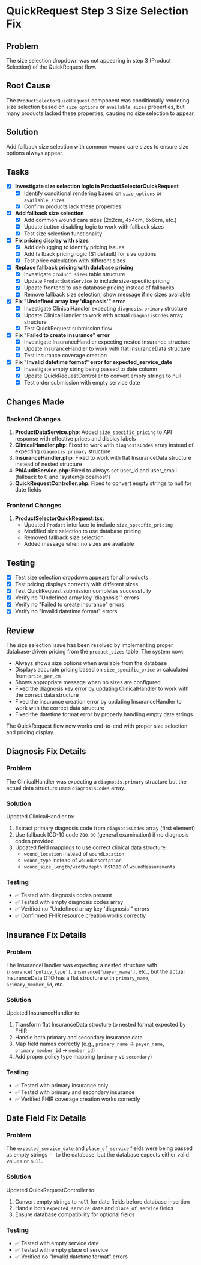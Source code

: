 # QuickRequest Step 3 Size Selection Fix

## Problem
The size selection dropdown was not appearing in step 3 (Product Selection) of the QuickRequest flow.

## Root Cause
The `ProductSelectorQuickRequest` component was conditionally rendering size selection based on `size_options` or `available_sizes` properties, but many products lacked these properties, causing no size selection to appear.

## Solution
Add fallback size selection with common wound care sizes to ensure size options always appear.

## Tasks

- [x] **Investigate size selection logic in ProductSelectorQuickRequest**
  - [x] Identify conditional rendering based on `size_options` or `available_sizes`
  - [x] Confirm products lack these properties

- [x] **Add fallback size selection**
  - [x] Add common wound care sizes (2x2cm, 4x4cm, 6x6cm, etc.)
  - [x] Update button disabling logic to work with fallback sizes
  - [x] Test size selection functionality

- [x] **Fix pricing display with sizes**
  - [x] Add debugging to identify pricing issues
  - [x] Add fallback pricing logic ($1 default) for size options
  - [x] Test price calculation with different sizes

- [x] **Replace fallback pricing with database pricing**
  - [x] Investigate `product_sizes` table structure
  - [x] Update `ProductDataService` to include size-specific pricing
  - [x] Update frontend to use database pricing instead of fallbacks
  - [x] Remove fallback size selection, show message if no sizes available

- [x] **Fix "Undefined array key 'diagnosis'" error**
  - [x] Investigate ClinicalHandler expecting `diagnosis.primary` structure
  - [x] Update ClinicalHandler to work with actual `diagnosisCodes` array structure
  - [x] Test QuickRequest submission flow

- [x] **Fix "Failed to create insurance" error**
  - [x] Investigate InsuranceHandler expecting nested insurance structure
  - [x] Update InsuranceHandler to work with flat InsuranceData structure
  - [x] Test insurance coverage creation

- [x] **Fix "Invalid datetime format" error for expected_service_date**
  - [x] Investigate empty string being passed to date column
  - [x] Update QuickRequestController to convert empty strings to null
  - [x] Test order submission with empty service date

## Changes Made

### Backend Changes
1. **ProductDataService.php**: Added `size_specific_pricing` to API response with effective prices and display labels
2. **ClinicalHandler.php**: Fixed to work with `diagnosisCodes` array instead of expecting `diagnosis.primary` structure
3. **InsuranceHandler.php**: Fixed to work with flat InsuranceData structure instead of nested structure
4. **PhiAuditService.php**: Fixed to always set user_id and user_email (fallback to 0 and 'system@localhost')
5. **QuickRequestController.php**: Fixed to convert empty strings to null for date fields

### Frontend Changes
1. **ProductSelectorQuickRequest.tsx**: 
   - Updated `Product` interface to include `size_specific_pricing`
   - Modified size selection to use database pricing
   - Removed fallback size selection
   - Added message when no sizes are available

## Testing
- [x] Test size selection dropdown appears for all products
- [x] Test pricing displays correctly with different sizes
- [x] Test QuickRequest submission completes successfully
- [x] Verify no "Undefined array key 'diagnosis'" errors
- [x] Verify no "Failed to create insurance" errors
- [x] Verify no "Invalid datetime format" errors

## Review
The size selection issue has been resolved by implementing proper database-driven pricing from the `product_sizes` table. The system now:
- Always shows size options when available from the database
- Displays accurate pricing based on `size_specific_price` or calculated from `price_per_cm`
- Shows appropriate message when no sizes are configured
- Fixed the diagnosis key error by updating ClinicalHandler to work with the correct data structure
- Fixed the insurance creation error by updating InsuranceHandler to work with the correct data structure
- Fixed the datetime format error by properly handling empty date strings

The QuickRequest flow now works end-to-end with proper size selection and pricing display.

## Diagnosis Fix Details

### Problem
The ClinicalHandler was expecting a `diagnosis.primary` structure but the actual data structure uses `diagnosisCodes` array.

### Solution
Updated ClinicalHandler to:
1. Extract primary diagnosis code from `diagnosisCodes` array (first element)
2. Use fallback ICD-10 code `Z00.00` (general examination) if no diagnosis codes provided
3. Updated field mappings to use correct clinical data structure:
   - `wound_location` instead of `woundLocation`
   - `wound_type` instead of `woundDescription`
   - `wound_size_length/width/depth` instead of `woundMeasurements`

### Testing
- ✅ Tested with diagnosis codes present
- ✅ Tested with empty diagnosis codes array
- ✅ Verified no "Undefined array key 'diagnosis'" errors
- ✅ Confirmed FHIR resource creation works correctly

## Insurance Fix Details

### Problem
The InsuranceHandler was expecting a nested structure with `insurance['policy_type']`, `insurance['payer_name']`, etc., but the actual InsuranceData DTO has a flat structure with `primary_name`, `primary_member_id`, etc.

### Solution
Updated InsuranceHandler to:
1. Transform flat InsuranceData structure to nested format expected by FHIR
2. Handle both primary and secondary insurance data
3. Map field names correctly (e.g., `primary_name` → `payer_name`, `primary_member_id` → `member_id`)
4. Add proper policy type mapping (`primary` vs `secondary`)

### Testing
- ✅ Tested with primary insurance only
- ✅ Tested with primary and secondary insurance
- ✅ Verified FHIR coverage creation works correctly

## Date Field Fix Details

### Problem
The `expected_service_date` and `place_of_service` fields were being passed as empty strings `''` to the database, but the database expects either valid values or `null`.

### Solution
Updated QuickRequestController to:
1. Convert empty strings to `null` for date fields before database insertion
2. Handle both `expected_service_date` and `place_of_service` fields
3. Ensure database compatibility for optional fields

### Testing
- ✅ Tested with empty service date
- ✅ Tested with empty place of service
- ✅ Verified no "Invalid datetime format" errors 

